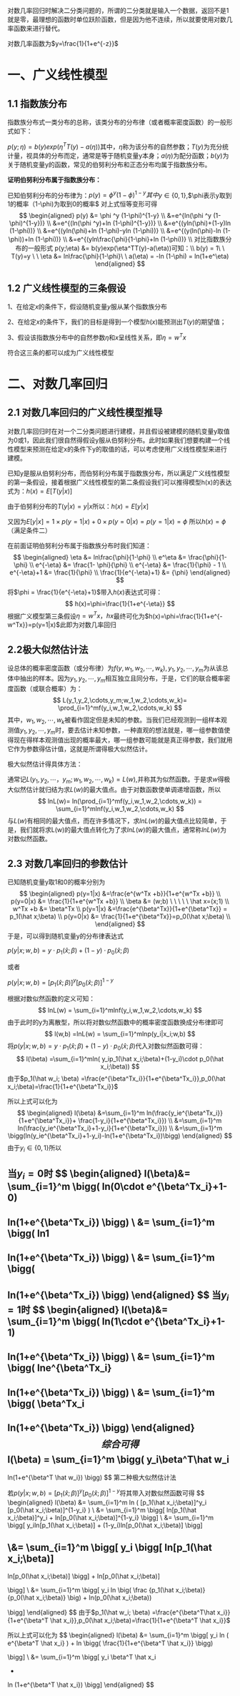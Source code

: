 对数几率回归时解决二分类问题的，所谓的二分类就是输入一个数据，返回不是1就是零，最理想的函数时单位跃阶函数，但是因为他不连续，所以就要使用对数几率函数来进行替代。

对数几率函数为$y=\frac{1}{1+e^{-z}}$

# 一、广义线性模型

## 1.1 指数族分布

指数族分布式一类分布的总称，该类分布的分布律（或者概率密度函数）的一般形式如下：

$p(y;\eta) = b(y)exp(\eta^TT(y)-a(\eta))$其中，$\eta$称为该分布的自然参数；$T(y)$为充分统计量，视具体的分布而定，通常是等于随机变量y本身；$a(\eta)$为配分函数；$b(y)$为关于随机变量y的函数，常见的伯努利分布和正态分布均属于指数族分布。

**证明伯努利分布属于指数族分布：**

已知伯努利分布的分布律为：$p(y) = \phi ^y(1-\phi)^{1-y}其中$$y\in\{0,1\}$,$\phi表示y取到1的概率（1-\phi)为取到0的概率$ 对上式恒等变形可得
$$
\begin{aligned}
p(y) &= \phi ^y (1-\phi)^{1-y}
\\
&=e^{ln(\phi ^y (1-\phi)^{1-y})}
\\
&=e^{(ln(\phi ^y)+ln (1-\phi)^{1-y})}
\\
&=e^{(yln(\phi)+(1-y)ln (1-\phi))}
\\
&=e^{(yln(\phi)+ln (1-\phi)-yln (1-\phi))}
\\
&=e^{(y(ln(\phi)-ln (1-\phi))+ln (1-\phi))}
\\
&=e^{(yln\frac{\phi}{1-\phi}+ln (1-\phi))}
\\
对比指数族分布的一般形式 p(y;\eta) &= b(y)exp(\eta^TT(y)-a(\eta))可知：\\
b(y) = 1\ \ T(y)=y \ \ \eta &= ln\frac{\phi}{1-\phi}\ \ a(\eta) = -ln (1-\phi) = ln(1+e^\eta)
\end{aligned}
$$


## 1.2 广义线性模型的三条假设

1、在给定$x$的条件下，假设随机变量$y$服从某个指数族分布

2、在给定$x$的条件下，我们的目标是得到一个模型$h(x)$能预测出$T(y)$的期望值；

3、假设该指数族分布中的自然参数$\eta$和$x$呈线性关系，即$\eta = w^Tx$

符合这三条的都可以成为广义线性模型

# 二、对数几率回归

## 2.1 对数几率回归的广义线性模型推导

对数几率回归时在对一个二分类问题进行建模，并且假设被建模的随机变量y取值为0或1，因此我们很自然得假设y服从伯努利分布。此时如果我们想要构建一个线性模型来预测在给定x的条件下y的取值的话，可以考虑使用广义线性模型来进行建模。

已知y是服从伯努利分布，而伯努利分布属于指数族分布，所以满足广义线性模型的第一条假设，接着根据广义线性模型的第二条假设我们可以推得模型h(x)的表达式为：$h(x)=E[T(y|x)]$

由于伯努利分布的$T(y|x) = y|x$所以：$h(x) = E[y|x]$

又因为$E[y|x]=1 \times p(y=1|x) + 0 \times p(y=0|x) = p(y=1|x) = \phi$ 所以$h(x) = \phi$（满足条件二）

在前面证明伯努利分布属于指数族分布时我们知道：
$$
\begin{aligned}
\eta &= ln\frac{\phi}{1-\phi}
\\
e^\eta &= \frac{\phi}{1- \phi}
\\
e^{-\eta} &= \frac{1- \phi}{\phi}
\\
e^{-\eta} &= \frac{1}{\phi} - 1
\\
e^{-\eta}+1 &= \frac{1}{\phi}
\\
\frac{1}{e^{-\eta}+1} &= {\phi}
\end{aligned}
$$
将$\phi = \frac{1}{e^{-\eta}+1}$带入$h(x)$表达式可得：
$$
h(x)=\phi=\frac{1}{1+e^{-\eta}}
$$
根据广义模型第三条假设$\eta = w^Tx ， h{x}$最终可化为$h(x)=\phi=\frac{1}{1+e^{-w^Tx}}=p(y=1|x)$此即为对数几率回归

## 2.2极大似然估计法

设总体的概率密度函数（或分布律）为$f(y,w_1,w_2,\cdots,w_k),y_1,y_2,\cdots,y_m$为从该总体中抽出的样本。因为$y_1,y_2,\cdots,y_m$相互独立且同分布，于是，它们的联合概率密度函数（或联合概率）为：
$$
L(y_1,y_2,\cdots,y_m;w_1,w_2,\cdots,w_k)= \prod_{i=1}^mf(y_i,w_1,w_2,\cdots,w_k)
$$
其中，$w_1,w_2,\cdots,w_k$被看作固定但是未知的参数。当我们已经观测到一组样本观测值$y_1,y_2,\cdots,y_m$时，要去估计未知参数，一种直观的想法就是，哪一组参数值使得现在得样本观测值出现的概率最大，哪一组参数可能就是真正得参数，我们就用它作为参数得估计值，这就是所谓得极大似然估计。

极大似然估计得具体方法：

通常记$L(y_1,y_2,\cdots，y_m;w_1,w_2,\cdots,w_k)=L(w)$,并称其为似然函数。于是求$w$得极大似然估计就归结为求$L(w)$的最大值点。由于对数函数使单调递增函数，所以
$$
lnL(w)= ln(\prod_{i=1}^mf(y_i,w_1,w_2,\cdots,w_k)) = \sum_{i=1}^mlnf(y_i,w_1,w_2,\cdots,w_k)
$$
与$L(w)$有相同的最大值点，而在许多情况下，求$lnL(w)$的最大值点比较简单，于是，我们就将求L(w)的最大值点转化为了求$lnL(w)$的最大值点，通常称$lnL(w)$为对数似然函数。

## 2.3 对数几率回归的参数估计

已知随机变量y取1和0的概率分别为
$$
\begin{aligned}
p(y=1|x) &=\frac{e^{w^Tx +b}}{1+e^{w^Tx +b}}
\\
p(y=0|x) &= \frac{1}{1+e^{w^Tx +b}}
\\
\beta &= (w;b) \ \ \ \ \  \hat x=(x;1)
\\
w^Tx +b &= \beta^Tx
\\
p(y=1|x) &=\frac{e^{\beta^Tx}}{1+e^{\beta^Tx}} = p_1(\hat x;\beta)
\\
p(y=0|x) &= \frac{1}{1+e^{\beta^Tx}}=p_0(\hat x;\beta)
\\
\end{aligned}
$$
于是，可以得到随机变量y的分布律表达式

$p(y|x;w,b) = y\cdot p_1(\hat x;\beta)+(1-y)\cdot p_0(\hat x;\beta)$

或者

$p(y|x;w,b) = [p_1(\hat x;\beta)]^y[p_0(\hat x;\beta)]^{1-y}$

根据对数似然函数的定义可知：
$$
lnL(w) = \sum_{i=1}^mlnf(y_i,w_1,w_2,\cdots,w_k)
$$
由于此时的y为离散型，所以将对数似然函数中的概率密度函数换成分布律即可
$$
l(w,b) =lnL(w) = \sum_{i=1}^mlnp(y_i|x_i;w,b)
$$
将$p(y|x;w,b) = y\cdot p_1(\hat x;\beta)+(1-y)\cdot p_0(\hat x;\beta)$代入对数似然函数可得：
$$
l(\beta) =\sum_{i=1}^mln( y_ip_1(\hat x_i;\beta)+(1-y_i)\cdot p_0(\hat x_i;\beta))
$$
由于$p_1(\hat w_i; \beta) =\frac{e^{\beta^Tx_i}}{1+e^{\beta^Tx_i}},p_0(\hat x_i;\beta)=\frac{1}{1+e^{\beta^Tx_i}}$

所以上式可以化为
$$
\begin{aligned}
l(\beta) &=\sum_{i=1}^m
ln(\frac{y_ie^{\beta^Tx_i}}{1+e^{\beta^Tx_i}}+
\frac{1-y_i}{1+e^{\beta^Tx_i}})
\\
&=\sum_{i=1}^m
ln(\frac{y_ie^{\beta^Tx_i}+1-y_i}{1+e^{\beta^Tx_i}})
\\
&=\sum_{i=1}^m
\bigg(ln(y_ie^{\beta^Tx_i}+1-y_i)-ln(1+e^{\beta^Tx_i})\bigg)
\end{aligned}
$$
由于$y_i \in \{0,1\}$所以

当$y_i =0$时
$$
\begin{aligned}
l(\beta)&=
\sum_{i=1}^m
\bigg(
ln(0\cdot e^{\beta^Tx_i}+1-0)
-
ln(1+e^{\beta^Tx_i})
\bigg)
\\
&=
\sum_{i=1}^m
\bigg(
ln1
-
ln(1+e^{\beta^Tx_i})
\bigg)
\\
&=
\sum_{i=1}^m
\bigg(
-
ln(1+e^{\beta^Tx_i})
\bigg)
\end{aligned}
$$
当$y_i =1$时
$$
\begin{aligned}
l(\beta)&=
\sum_{i=1}^m
\bigg(
ln(1\cdot e^{\beta^Tx_i}+1-1)
-
ln(1+e^{\beta^Tx_i})
\bigg)
\\
&=
\sum_{i=1}^m
\bigg(
lne^{\beta^Tx_i}
-
ln(1+e^{\beta^Tx_i})
\bigg)
\\
&=
\sum_{i=1}^m
\bigg(
\beta^Tx_i
-
ln(1+e^{\beta^Tx_i})
\bigg)
\end{aligned}
$$
综合可得
$$
l(\beta) =
\sum_{i=1}^m
\bigg(
y_i\beta^T\hat w_i
-
ln(1+e^{\beta^T \hat w_i})
\bigg)
$$
第二种极大似然估计法

若$p(y|x;w,b) = [p_1(\hat x;\beta)]^y[p_0(\hat x;\beta)]^{1-y}$将其带入对数似然函数可得
$$
\begin{aligned}
l(\beta)
&=
\sum_{i=1}^m
ln
(
[p_1(\hat x_i;\beta)]^y_i
[p_0(\hat x_i;\beta)]^{1-y_i}
)
\\
&=
\sum_{i=1}^m
\bigg[
ln[p_1(\hat x_i;\beta)]^y_i
+
ln[p_0(\hat x_i;\beta)]^{1-y_i}
\bigg]
\\
&=
\sum_{i=1}^m
\bigg[
y_iln[p_1(\hat x_i;\beta)]
+
(1-y_i)ln[p_0(\hat x_i;\beta)]
\bigg]

\\&=
\sum_{i=1}^m
\bigg[
y_i
\bigg[
ln[p_1(\hat x_i;\beta)]
-
ln[p_0(\hat x_i;\beta)]
\bigg]
+
ln[p_0(\hat x_i;\beta)]

\bigg]
\\
&=
\sum_{i=1}^m
\bigg[
y_i
ln
\big(
\frac
{p_1(\hat x_i;\beta)}
{p_0(\hat x_i;\beta)}
\big)
+
ln(p_0(\hat x_i;\beta))

\bigg]
\end{aligned}
$$
由于$p_1(\hat w_i; \beta) =\frac{e^{\beta^T\hat x_i}}{1+e^{\beta^T \hat x_i}},p_0(\hat x_i;\beta)=\frac{1}{1+e^{\beta^T \hat x_i}}$​

所以上式可以化为
$$
\begin{aligned}
l(\beta)
&=
\sum_{i=1}^m
\bigg[
y_i
ln
(
e^{\beta^T \hat x_i}
)
+
ln
\bigg(
\frac{1}{1+e^{\beta^T \hat x_i}}
\bigg)

\bigg]
\\
&=
\sum_{i=1}^m
\bigg[
y_i
\beta^T \hat x_i

-
ln
(1+e^{\beta^T \hat x_i})
\bigg]
\end{aligned}
$$
